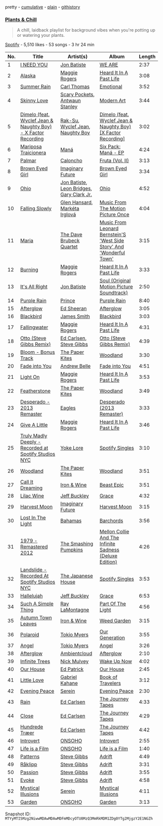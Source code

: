 pretty - [cumulative](/playlists/cumulative/37i9dQZF1DWVEcEOoB3Uwy.md) - [plain](/playlists/plain/37i9dQZF1DWVEcEOoB3Uwy) - [githistory](https://github.githistory.xyz/mackorone/spotify-playlist-archive/blob/main/playlists/plain/37i9dQZF1DWVEcEOoB3Uwy)

### [Plants & Chill](https://open.spotify.com/playlist/37i9dQZF1DWVEcEOoB3Uwy)

> A chill, laidback playlist for background vibes when you're potting up or watering your plants.

[Spotify](https://open.spotify.com/user/spotify) - 5,510 likes - 53 songs - 3 hr 24 min

| No. | Title | Artist(s) | Album | Length |
|---|---|---|---|---|
| 1 | [I NEED YOU](https://open.spotify.com/track/0RDUnNaGubiseI1W9T3YTf) | [Jon Batiste](https://open.spotify.com/artist/0eRbECAGCLLiTyVXPBRexU) | [WE ARE](https://open.spotify.com/album/6kHFkPvL2X3rZPuS3CEMUE) | 2:37 |
| 2 | [Alaska](https://open.spotify.com/track/4HfLQJtVT1KiX1eVedDyTm) | [Maggie Rogers](https://open.spotify.com/artist/4NZvixzsSefsNiIqXn0NDe) | [Heard It In A Past Life](https://open.spotify.com/album/5AHWNPo3gllDmixgAoFru4) | 3:08 |
| 3 | [Summer Rain](https://open.spotify.com/track/0NBHHa8wwwmBnn3aAzX5wJ) | [Carl Thomas](https://open.spotify.com/artist/6I6t21SFbxZ7RbQgD5dN7U) | [Emotional](https://open.spotify.com/album/5fjNNSyiwXoOQMCW4dLjJ2) | 3:52 |
| 4 | [Skinny Love](https://open.spotify.com/track/3S196HxxjdC6eRSdRd33RV) | [Scary Pockets](https://open.spotify.com/artist/1e16kiJQtCTveTl7TQnkFN), [Antwaun Stanley](https://open.spotify.com/artist/7vWFpgyWJ9CXisL0x6vYJN) | [Modern Art](https://open.spotify.com/album/235nkIFwD3UldPBDCKhx3b) | 3:44 |
| 5 | [Dimelo \(feat\. Wyclef Jean & Naughty Boy\) \- X Factor Recording](https://open.spotify.com/track/6pWzEnoUsuiTcp6odVDovx) | [Rak\-Su](https://open.spotify.com/artist/5UyRaawCsdiVrro0WWgIVB), [Wyclef Jean](https://open.spotify.com/artist/7aBzpmFXB4WWpPl2F7RjBe), [Naughty Boy](https://open.spotify.com/artist/1bT7m67vi78r2oqvxrP3X5) | [Dimelo \(feat\. Wyclef Jean & Naughty Boy\) \[X Factor Recording\]](https://open.spotify.com/album/2iB60Otsd7bWpKz1BnIiua) | 3:02 |
| 6 | [Mariposa Traicionera](https://open.spotify.com/track/2USyvcBpPjhW0rgiD2R8Bp) | [Maná](https://open.spotify.com/artist/7okwEbXzyT2VffBmyQBWLz) | [Six Pack: Maná \- EP](https://open.spotify.com/album/7gBsvCKyShR2OQ6h0RXF28) | 4:24 |
| 7 | [Palmar](https://open.spotify.com/track/1INtYY3PE2RP7NrhHOsBaz) | [Caloncho](https://open.spotify.com/artist/2z3KntXLyEF5Lvz1kpdBoA) | [Fruta \(Vol\. II\)](https://open.spotify.com/album/1CKiIYZCELUISFQOsKt2DP) | 3:13 |
| 8 | [Brown Eyed Girl](https://open.spotify.com/track/7Gs9vEfo69lSwsTz4MRuBG) | [Imaginary Future](https://open.spotify.com/artist/470WlqN9HSRDGNaMufeHHF) | [Brown Eyed Girl](https://open.spotify.com/album/2MkkFur4IEa1DKWqVS3bI2) | 3:34 |
| 9 | [Ohio](https://open.spotify.com/track/2wVrDSnhFnwy9SQLgP9Yiq) | [Jon Batiste](https://open.spotify.com/artist/0eRbECAGCLLiTyVXPBRexU), [Leon Bridges](https://open.spotify.com/artist/3qnGvpP8Yth1AqSBMqON5x), [Gary Clark Jr.](https://open.spotify.com/artist/01aC2ikO4Xgb2LUpf9JfKp) | [Ohio](https://open.spotify.com/album/0GvYqatNTFDOB4qxoW27t2) | 4:52 |
| 10 | [Falling Slowly](https://open.spotify.com/track/6EIVLz5xM1xE29r0OmIkWt) | [Glen Hansard](https://open.spotify.com/artist/3Caot8EtHX6wLpNF2wRzS0), [Markéta Irglová](https://open.spotify.com/artist/4SklVMGMsWTq7cJd9MixUx) | [Music From The Motion Picture Once](https://open.spotify.com/album/4BUG3kfPOB6DWVKKDY2icE) | 4:04 |
| 11 | [Maria](https://open.spotify.com/track/4dQmO0TSFuCdmsdkFtZigJ) | [The Dave Brubeck Quartet](https://open.spotify.com/artist/4iRZAbYvBqnxrbs6K25aJ7) | [Music From Leonard Bernstein'S 'West Side Story' And 'Wonderful Town'](https://open.spotify.com/album/7t0ixwcxppL8KOnQ5Mfvop) | 3:15 |
| 12 | [Burning](https://open.spotify.com/track/68vxG1i6RSmrsY9mRdqDgG) | [Maggie Rogers](https://open.spotify.com/artist/4NZvixzsSefsNiIqXn0NDe) | [Heard It In A Past Life](https://open.spotify.com/album/5AHWNPo3gllDmixgAoFru4) | 3:33 |
| 13 | [It's All Right](https://open.spotify.com/track/4gzwK4RdSK9M43vPY68J2Y) | [Jon Batiste](https://open.spotify.com/artist/0eRbECAGCLLiTyVXPBRexU) | [Soul \(Original Motion Picture Soundtrack\)](https://open.spotify.com/album/2ffRAIZdlGEwnYE5ytIw88) | 2:50 |
| 14 | [Purple Rain](https://open.spotify.com/track/54X78diSLoUDI3joC2bjMz) | [Prince](https://open.spotify.com/artist/5a2EaR3hamoenG9rDuVn8j) | [Purple Rain](https://open.spotify.com/album/7nXJ5k4XgRj5OLg9m8V3zc) | 8:40 |
| 15 | [Afterglow](https://open.spotify.com/track/0E4Y1XIbs8GrAT1YqVy6dq) | [Ed Sheeran](https://open.spotify.com/artist/6eUKZXaKkcviH0Ku9w2n3V) | [Afterglow](https://open.spotify.com/album/5bb2Sf8jps2DTyI2urMThV) | 3:05 |
| 16 | [Blackbird](https://open.spotify.com/track/0c9Vl4iBLhsmzttG0X4XhY) | [James Smith](https://open.spotify.com/artist/543ccHFPnZfJMD8tRGPtu7) | [Blackbird](https://open.spotify.com/album/1bRwDTGgn9UrTW4neDEWs4) | 3:03 |
| 17 | [Fallingwater](https://open.spotify.com/track/2CPLGREl5ahzA2WPBMkpxh) | [Maggie Rogers](https://open.spotify.com/artist/4NZvixzsSefsNiIqXn0NDe) | [Heard It In A Past Life](https://open.spotify.com/album/5AHWNPo3gllDmixgAoFru4) | 4:31 |
| 18 | [Otto \(Steve Gibbs Remix\)](https://open.spotify.com/track/2i8qud9UYqlID0H5xVssSC) | [Ed Carlsen](https://open.spotify.com/artist/0yW0kiRsK5MYhgICpQhbaG), [Steve Gibbs](https://open.spotify.com/artist/1jXRYAZjergBNpKDFecOip) | [Otto \(Steve Gibbs Remix\)](https://open.spotify.com/album/42xqDDwoyzYoAfmmW5itzB) | 4:39 |
| 19 | [Bloom \- Bonus Track](https://open.spotify.com/track/1HMQmOWrkieKYWlFsjUP3D) | [The Paper Kites](https://open.spotify.com/artist/79hrYiudVcFyyxyJW0ipTy) | [Woodland](https://open.spotify.com/album/1lq6KMHFACcE6GQZysxnSZ) | 3:30 |
| 20 | [Fade into You](https://open.spotify.com/track/63F2nWghdifkNHVns5GT8W) | [Andrew Belle](https://open.spotify.com/artist/3UAk61T8PItbpgEi9u7ofY) | [Fade into You](https://open.spotify.com/album/5YW0yUKUNHJo4VJ1LwF2Ap) | 4:51 |
| 21 | [Light On](https://open.spotify.com/track/6UnCGAEmrbGIOSmGRZQ1M2) | [Maggie Rogers](https://open.spotify.com/artist/4NZvixzsSefsNiIqXn0NDe) | [Heard It In A Past Life](https://open.spotify.com/album/5AHWNPo3gllDmixgAoFru4) | 3:53 |
| 22 | [Featherstone](https://open.spotify.com/track/5KaN2M7seUV4uyNFp4twv6) | [The Paper Kites](https://open.spotify.com/artist/79hrYiudVcFyyxyJW0ipTy) | [Woodland](https://open.spotify.com/album/1lq6KMHFACcE6GQZysxnSZ) | 3:49 |
| 23 | [Desperado \- 2013 Remaster](https://open.spotify.com/track/2TjnCxxQRYn56Ye8gkUKiW) | [Eagles](https://open.spotify.com/artist/0ECwFtbIWEVNwjlrfc6xoL) | [Desperado \(2013 Remaster\)](https://open.spotify.com/album/09WBxbis5Sixt01FVMs8UM) | 3:33 |
| 24 | [Give A Little](https://open.spotify.com/track/3D4uUFRoYDFHbkQlTKL2Om) | [Maggie Rogers](https://open.spotify.com/artist/4NZvixzsSefsNiIqXn0NDe) | [Heard It In A Past Life](https://open.spotify.com/album/5AHWNPo3gllDmixgAoFru4) | 3:46 |
| 25 | [Truly Madly Deeply \- Recorded at Spotify Studios NYC](https://open.spotify.com/track/0ApIlfcdY0hVdVEVUyS2Zf) | [Yoke Lore](https://open.spotify.com/artist/7FU0xCgmSYQEiBeevUqQ4S) | [Spotify Singles](https://open.spotify.com/album/4yLdDDVmXRbB5q2hFGac4t) | 3:10 |
| 26 | [Woodland](https://open.spotify.com/track/2dm13KtTfScU9ObCzYzGyS) | [The Paper Kites](https://open.spotify.com/artist/79hrYiudVcFyyxyJW0ipTy) | [Woodland](https://open.spotify.com/album/1lq6KMHFACcE6GQZysxnSZ) | 3:51 |
| 27 | [Call It Dreaming](https://open.spotify.com/track/1MxHIIzcTeFnaNsDGY3pfj) | [Iron & Wine](https://open.spotify.com/artist/4M5nCE77Qaxayuhp3fVn4V) | [Beast Epic](https://open.spotify.com/album/33zayrSBdboyCyGTjtQrsw) | 3:51 |
| 28 | [Lilac Wine](https://open.spotify.com/track/1StXVL5gClph4z4XzanYko) | [Jeff Buckley](https://open.spotify.com/artist/3nnQpaTvKb5jCQabZefACI) | [Grace](https://open.spotify.com/album/7yQtjAjhtNi76KRu05XWFS) | 4:32 |
| 29 | [Harvest Moon](https://open.spotify.com/track/2bgDCy4L7JNBGXRXAo9FSY) | [Imaginary Future](https://open.spotify.com/artist/470WlqN9HSRDGNaMufeHHF) | [Harvest Moon](https://open.spotify.com/album/1rHRBxvmXpErtokoeRvKzx) | 3:15 |
| 30 | [Lost In The Light](https://open.spotify.com/track/6IBpFG2LU2udYofIuROp3w) | [Bahamas](https://open.spotify.com/artist/4C50EbCS11M0VbGyH3OfLt) | [Barchords](https://open.spotify.com/album/4GRRGsQBwwd2kKaEXZqVNd) | 3:56 |
| 31 | [1979 \- Remastered 2012](https://open.spotify.com/track/5QLHGv0DfpeXLNFo7SFEy1) | [The Smashing Pumpkins](https://open.spotify.com/artist/40Yq4vzPs9VNUrIBG5Jr2i) | [Mellon Collie And The Infinite Sadness \(Deluxe Edition\)](https://open.spotify.com/album/55RhFRyQFihIyGf61MgcfV) | 4:26 |
| 32 | [Landslide \- Recorded At Spotify Studios NYC](https://open.spotify.com/track/1RPFnPCvtBc46BFVOnzmPx) | [The Japanese House](https://open.spotify.com/artist/3IunaFjvNKj98JW89JYv9u) | [Spotify Singles](https://open.spotify.com/album/05P14Crb7IRWfwSYFgKiM2) | 3:53 |
| 33 | [Hallelujah](https://open.spotify.com/track/3pRaLNL3b8x5uBOcsgvdqM) | [Jeff Buckley](https://open.spotify.com/artist/3nnQpaTvKb5jCQabZefACI) | [Grace](https://open.spotify.com/album/7yQtjAjhtNi76KRu05XWFS) | 6:53 |
| 34 | [Such A Simple Thing](https://open.spotify.com/track/4PuUa8e5s7P3Zv1IdCGIsa) | [Ray LaMontagne](https://open.spotify.com/artist/6DoH7ywD5BcQvjloe9OcIj) | [Part Of The Light](https://open.spotify.com/album/7dozbeo4NF2OyFayHPKI1f) | 4:56 |
| 35 | [Autumn Town Leaves](https://open.spotify.com/track/6HbxpoChDH9ThadFOSAnma) | [Iron & Wine](https://open.spotify.com/artist/4M5nCE77Qaxayuhp3fVn4V) | [Weed Garden](https://open.spotify.com/album/7HsQnwEa1RXoPanfrRPbb3) | 3:15 |
| 36 | [Polaroid](https://open.spotify.com/track/6RgWvCKuaIUApserKSPw60) | [Tokio Myers](https://open.spotify.com/artist/0vxi8y8ALEjqFrDum0Oc4Z) | [Our Generation](https://open.spotify.com/album/3Tg73QKlrAjOmlFHc4qlN1) | 3:55 |
| 37 | [Angel](https://open.spotify.com/track/5iOEhGCYQ5m8oGn7KP1Xyn) | [Tokio Myers](https://open.spotify.com/artist/0vxi8y8ALEjqFrDum0Oc4Z) | [Angel](https://open.spotify.com/album/7jWJtLNNp5CSMpdxuzxHVa) | 3:26 |
| 38 | [Afterglow](https://open.spotify.com/track/6J5DGjJ3th5ACidkTFcDmM) | [Ambientcloud](https://open.spotify.com/artist/1YAxvWH0nQeTwtPxOzynf6) | [Afterglow](https://open.spotify.com/album/1URoIOtjPycGekcRkDRMlB) | 2:10 |
| 39 | [Infinite Trees](https://open.spotify.com/track/0Fqmgk6dvs8lMLCAkGguJx) | [Nick Mulvey](https://open.spotify.com/artist/3x8FbPjh2Qz55XMdE2Yalj) | [Wake Up Now](https://open.spotify.com/album/19YrX17syzkT6UZKLPpok4) | 4:02 |
| 40 | [Our House](https://open.spotify.com/track/761QedCA5199KP1aQjjqif) | [Ed Patrick](https://open.spotify.com/artist/3LE4OOntA2Yq3x1TTuQURx) | [Our House](https://open.spotify.com/album/6JNhnXGnzwDWEya582BQQv) | 2:45 |
| 41 | [Little Love](https://open.spotify.com/track/34MI5WgHZyRNZXPUhf7Ggb) | [Gabriel Kahane](https://open.spotify.com/artist/1ph6inW1HWQbwPSzoD1y0e) | [Book of Travelers](https://open.spotify.com/album/3gBda6UQb9wuxBqp9MgJ3w) | 3:12 |
| 42 | [Evening Peace](https://open.spotify.com/track/6u9XJyRcwLfYKuGzBCDBFe) | [Serein](https://open.spotify.com/artist/1RIMpTHLVFF4odkh7umv3L) | [Evening Peace](https://open.spotify.com/album/1J9Wm09krmmieCsWYQv2Gw) | 2:30 |
| 43 | [Rain](https://open.spotify.com/track/1Lg5TvvQh73MU6jgkn42xj) | [Ed Carlsen](https://open.spotify.com/artist/0yW0kiRsK5MYhgICpQhbaG) | [The Journey Tapes](https://open.spotify.com/album/35siIaKfbD0efvUszaGCQO) | 4:33 |
| 44 | [Close](https://open.spotify.com/track/6k1SU9I0tvaaJ1IQLG30ZN) | [Ed Carlsen](https://open.spotify.com/artist/0yW0kiRsK5MYhgICpQhbaG) | [The Journey Tapes](https://open.spotify.com/album/35siIaKfbD0efvUszaGCQO) | 4:29 |
| 45 | [Hundrede Træer](https://open.spotify.com/track/0Muyu1v8caNO4wVMekGEfM) | [Ed Carlsen](https://open.spotify.com/artist/0yW0kiRsK5MYhgICpQhbaG) | [The Journey Tapes](https://open.spotify.com/album/35siIaKfbD0efvUszaGCQO) | 4:42 |
| 46 | [Introvert](https://open.spotify.com/track/30QVXfXPLHHmTSITwHsZPQ) | [ONSOHO](https://open.spotify.com/artist/2Ws6IJWFjqTuWwFWkAmdvt) | [Introvert](https://open.spotify.com/album/1tmYWYjSUirzQ3WRpXdR7R) | 2:55 |
| 47 | [Life is a Film](https://open.spotify.com/track/6jfmf23PTyuHvGYCPHTnyZ) | [ONSOHO](https://open.spotify.com/artist/2Ws6IJWFjqTuWwFWkAmdvt) | [Life is a Film](https://open.spotify.com/album/1NZrsJsINm1R0iADOVdum3) | 1:40 |
| 48 | [Patterns](https://open.spotify.com/track/3o9dCfJxrjnMkefpJM5sgP) | [Steve Gibbs](https://open.spotify.com/artist/1jXRYAZjergBNpKDFecOip) | [Adrift](https://open.spotify.com/album/16PrlZx42FN6YRuO3p1Vve) | 4:49 |
| 49 | [Råklipp](https://open.spotify.com/track/2OIExf8hOOvrwaVV5ibZWL) | [Steve Gibbs](https://open.spotify.com/artist/1jXRYAZjergBNpKDFecOip) | [Adrift](https://open.spotify.com/album/16PrlZx42FN6YRuO3p1Vve) | 3:31 |
| 50 | [Passion](https://open.spotify.com/track/7ataT42ASlmRoifDlDZsLW) | [Steve Gibbs](https://open.spotify.com/artist/1jXRYAZjergBNpKDFecOip) | [Adrift](https://open.spotify.com/album/16PrlZx42FN6YRuO3p1Vve) | 3:55 |
| 51 | [Evoke](https://open.spotify.com/track/6MCJXoxKGO6viLgtK28ubO) | [Steve Gibbs](https://open.spotify.com/artist/1jXRYAZjergBNpKDFecOip) | [Adrift](https://open.spotify.com/album/16PrlZx42FN6YRuO3p1Vve) | 4:58 |
| 52 | [Mystical Illusions](https://open.spotify.com/track/3t1g2TXwPKH8EBUN9WXORk) | [Serein](https://open.spotify.com/artist/1RIMpTHLVFF4odkh7umv3L) | [Mystical Illusions](https://open.spotify.com/album/31bNRqJIf9jyjAK68R3uJL) | 4:11 |
| 53 | [Garden](https://open.spotify.com/track/6RdtiLu3NzefAaXQHaQGYo) | [ONSOHO](https://open.spotify.com/artist/2Ws6IJWFjqTuWwFWkAmdvt) | [Garden](https://open.spotify.com/album/6et1KlY7ObwDSXb6epY26u) | 3:13 |

Snapshot ID: `MTYyMTI5Mzg2NiwwMDAwMDAwMDFmMDcyOTU0MzQ3MmRkMDM1ZDg0YTg2MjgzY2E1NGZh`
